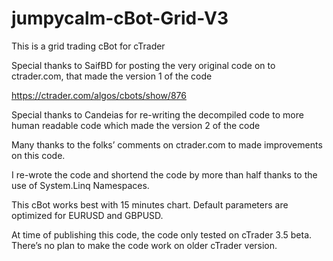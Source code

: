 # jumpycalm-cBot-Grid-V3
This is a grid trading cBot for cTrader

Special thanks to SaifBD for posting the very original code on to ctrader.com, that made the version 1 of the code

https://ctrader.com/algos/cbots/show/876

Special thanks to Candeias for re-writing the decompiled code to more human readable code which made the version 2 of the code

Many thanks to the folks’ comments on ctrader.com to made improvements on this code.

I re-wrote the code and shortend the code by more than half thanks to the use of System.Linq Namespaces.

This cBot works best with 15 minutes chart. Default parameters are optimized for EURUSD and GBPUSD.

At time of publishing this code, the code only tested on cTrader 3.5 beta. There’s no plan to make the code work on older cTrader version.
